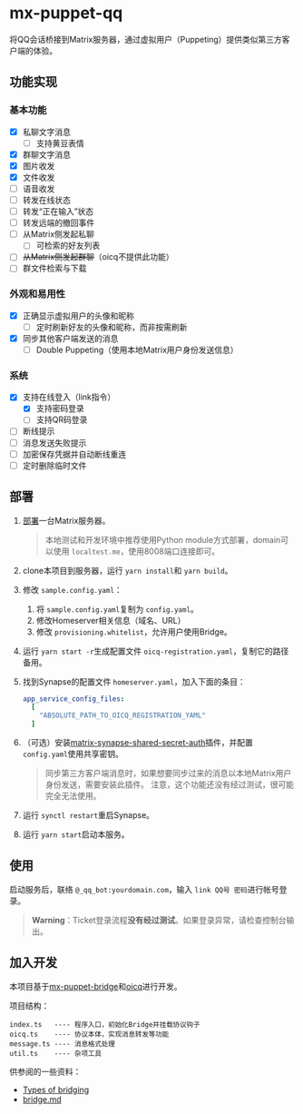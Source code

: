 # mx-puppet-qq

将QQ会话桥接到Matrix服务器，通过虚拟用户（Puppeting）提供类似第三方客户端的体验。

## 功能实现

### 基本功能

- [X] 私聊文字消息
  - [ ] 支持黄豆表情
- [X] 群聊文字消息
- [X] 图片收发
- [X] 文件收发
- [ ] 语音收发
- [ ] 转发在线状态
- [ ] 转发“正在输入”状态
- [ ] 转发远端的撤回事件
- [ ] 从Matrix侧发起私聊
  - [ ] 可检索的好友列表
- [ ] ~~从Matrix侧发起群聊~~（oicq不提供此功能）
- [ ] 群文件检索与下载

### 外观和易用性

- [X] 正确显示虚拟用户的头像和昵称
  - [ ] 定时刷新好友的头像和昵称，而非按需刷新
- [X] 同步其他客户端发送的消息
  - [ ] Double Puppeting（使用本地Matrix用户身份发送信息）

### 系统

- [X] 支持在线登入（link指令）
  - [X] 支持密码登录
  - [ ] 支持QR码登录
- [ ] 断线提示
- [ ] 消息发送失败提示
- [ ] 加密保存凭据并自动断线重连
- [ ] 定时删除临时文件

## 部署

1. [部署](https://matrix-org.github.io/synapse/latest/setup/installation.html)一台Matrix服务器。

   > 本地测试和开发环境中推荐使用Python module方式部署，domain可以使用 `localtest.me`，使用8008端口连接即可。
   >
2. clone本项目到服务器，运行 `yarn install`和 `yarn build`。
3. 修改 `sample.config.yaml`：

   1. 将 `sample.config.yaml`复制为 `config.yaml`。
   2. 修改Homeserver相关信息（域名、URL）
   3. 修改 `provisioning.whitelist`，允许用户使用Bridge。
4. 运行 `yarn start -r`生成配置文件 `oicq-registration.yaml`，复制它的路径备用。
5. 找到Synapse的配置文件 `homeserver.yaml`，加入下面的条目：

   ```yaml
   app_service_config_files:
     [
       "ABSOLUTE_PATH_TO_OICQ_REGISTRATION_YAML"
     ]
   ```
6. （可选）安装[matrix-synapse-shared-secret-auth](https://github.com/devture/matrix-synapse-shared-secret-auth)插件，并配置 `config.yaml`使用共享密钥。

   > 同步第三方客户端消息时，如果想要同步过来的消息以本地Matrix用户身份发送，需要安装此插件。
   > 注意，这个功能还没有经过测试，很可能完全无法使用。
   >
7. 运行 `synctl restart`重启Synapse。
8. 运行 `yarn start`启动本服务。

## 使用

启动服务后，联络 `@_qq_bot:yourdomain.com`，输入 `link QQ号 密码`进行帐号登录。

> **Warning**：Ticket登录流程**没有经过测试**。如果登录异常，请检查控制台输出。

## 加入开发

本项目基于[mx-puppet-bridge](https://gitlab.com/mx-puppet/mx-puppet-bridge)和[oicq](https://github.com/takayama-lily/oicq)进行开发。

项目结构：

```
index.ts   ---- 程序入口，初始化Bridge并挂载协议钩子
oicq.ts    ---- 协议本体，实现消息转发等功能
message.ts ---- 消息格式处理
util.ts    ---- 杂项工具
```

供参阅的一些资料：

- [Types of bridging](https://matrix.org/docs/guides/types-of-bridging)
- [bridge.md](https://gitlab.com/mx-puppet/mx-puppet-bridge/-/blob/main/bridge.md)
